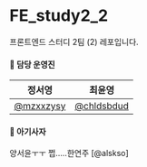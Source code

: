# FE_study2_2

프론트엔드 스터디 2팀 (2) 레포입니다.

#### 🦁 담당 운영진

| 정서영                                   | 최윤영                                     |
| ---------------------------------------- | ------------------------------------------ |
| [@mzxxzysy](https://github.com/mzxxzysy) | [@chldsbdud](https://github.com/chldsbdud) |

#### 🦁 아기사자

양서윤ㅜㅜ 쩝.....한연주
[@alskso]